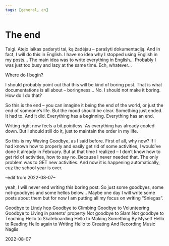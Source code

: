 ```yaml
---
tags: [general, en]
---
```


# The end

Taigi. Atejo laikas padaryti tai, ką žadėjau – parašyti dokumentaciją. And in fact, I will do this in English. I have no idea why I stopped using English in my posts… The main idea was to write everything in English… Probably I was just too busy and lazy at the same time. Ech, whatever… <!-- truncate -->

Where do I begin?

I should probably point out that this will be kind of boring post. That is what documentations is all about – boringness… No. I should not make it boring. How do I do that?

So this is the end – you can imagine it being the end of the world, or just the end of someone’s life. But the mood should be clear. Something just ended. It had to. And it did. Everything has a beginning. Everything has an end.

Writing right now feels a bit pointless. As everything has already cooled down. But I should still do it, just to maintain the order in my life.

So this is my Waving Goodbye, as I said before. First of all, why now? If I had known how to properly and easily get rid of some activities, I would’ve done it already in February. But at that time I realized – I don’t know how to get rid of activities, how to say no. Because I never needed that. The only problem was to GET new activities. And now it is happening automatically, cuz the school year is over.

–edit from 2022-08-07–

yeah, I will never end writing this boring post. So just some goodbyes, some not-goodbyes and some hellos below… Maybe one day I will write some posts about them but for now I am putting all my focus on writing “Sniegas”.

Goodbye to Lindy hop
Goodbye to Climbing
Goodbye to Volunteering
Goodbye to Living in parents’ property
Not goodbye to Slam
Not goodbye to Teaching
Hello to Skateboarding
Hello to Making Something By Myself
Hello to Reading
Hello again to Writing
Hello to Creating And Recording Music
Naglis

2022-08-07
